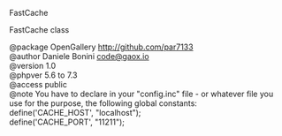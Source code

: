 
 FastCache    

 FastCache class    

 @package  OpenGallery   http://github.com/par7133     
 @author   Daniele Bonini <code@gaox.io>    
 @version  1.0    
 @phpver   5.6 to 7.3      
 @access   public    
 @note You have to declare in your "config.inc" file - or whatever file you    
 use for the purpose, the following global constants:    
 define('CACHE_HOST', "localhost");    
 define('CACHE_PORT', "11211");    


